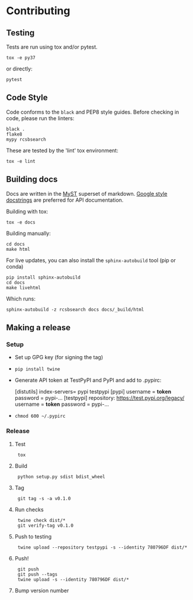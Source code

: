 # Contributing

## Testing

Tests are run using tox and/or pytest.

    tox -e py37

or directly:

    pytest


## Code Style

Code conforms to the `black` and PEP8 style guides. Before checking in code, please run the linters:

    black .
    flake8
    mypy rcsbsearch

These are tested by the 'lint' tox environment:

    tox -e lint


## Building docs

Docs are written in the [MyST](https://myst-parser.readthedocs.io) superset of
markdown. [Google style
docstrings](https://www.sphinx-doc.org/en/master/usage/extensions/napoleon.html) are
preferred for API documentation.

Building with tox:

    tox -e docs

Building manually:

    cd docs
    make html

For live updates, you can also install the `sphinx-autobuild` tool (pip or conda)

    pip install sphinx-autobuild
    cd docs
    make livehtml

Which runs:

    sphinx-autobuild -z rcsbsearch docs docs/_build/html

## Making a release

### Setup

- Set up GPG key (for signing the tag)
- `pip install twine`
- Generate API token at TestPyPI and PyPI and add to .pypirc:

    [distutils]
        index-servers=
            pypi
            testpypi
    [pypi]
        username = __token__
        password = pypi-...
    [testpypi]
        repository: https://test.pypi.org/legacy/
        username = __token__
        password = pypi-...

- `chmod 600 ~/.pypirc`


### Release

1. Test

        tox

2. Build

        python setup.py sdist bdist_wheel

3. Tag

        git tag -s -a v0.1.0

4. Run checks

        twine check dist/*
        git verify-tag v0.1.0

4. Push to testing

        twine upload --repository testpypi -s --identity 780796DF dist/*

5. Push!

        git push
        git push --tags
        twine upload -s --identity 780796DF dist/*

6. Bump version number

